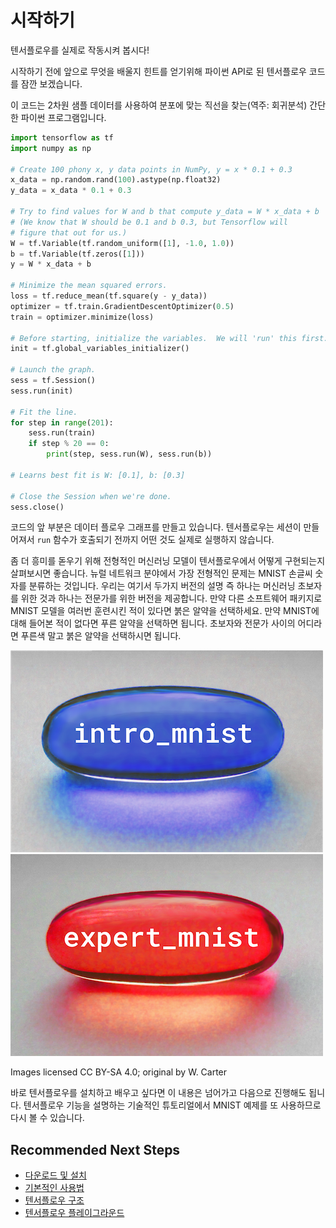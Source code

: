 # 시작하기

텐서플로우를 실제로 작동시켜 봅시다!

시작하기 전에 앞으로 무엇을 배울지 힌트를 얻기위해 파이썬 API로 된 텐서플로우 코드를 잠깐 보겠습니다.

이 코드는 2차원 샘플 데이터를 사용하여 분포에 맞는 직선을 찾는\(역주: 회귀분석\) 간단한 파이썬 프로그램입니다.

```python
import tensorflow as tf
import numpy as np

# Create 100 phony x, y data points in NumPy, y = x * 0.1 + 0.3
x_data = np.random.rand(100).astype(np.float32)
y_data = x_data * 0.1 + 0.3

# Try to find values for W and b that compute y_data = W * x_data + b
# (We know that W should be 0.1 and b 0.3, but Tensorflow will
# figure that out for us.)
W = tf.Variable(tf.random_uniform([1], -1.0, 1.0))
b = tf.Variable(tf.zeros([1]))
y = W * x_data + b

# Minimize the mean squared errors.
loss = tf.reduce_mean(tf.square(y - y_data))
optimizer = tf.train.GradientDescentOptimizer(0.5)
train = optimizer.minimize(loss)

# Before starting, initialize the variables.  We will 'run' this first.
init = tf.global_variables_initializer()

# Launch the graph.
sess = tf.Session()
sess.run(init)

# Fit the line.
for step in range(201):
    sess.run(train)
    if step % 20 == 0:
        print(step, sess.run(W), sess.run(b))

# Learns best fit is W: [0.1], b: [0.3]

# Close the Session when we're done.
sess.close()
```

코드의 앞 부분은 데이터 플로우 그래프를 만들고 있습니다. 텐서플로우는 세션이 만들어져서 `run` 함수가 호출되기 전까지 어떤 것도 실제로 실행하지 않습니다.

좀 더 흥미를 돋우기 위해 전형적인 머신러닝 모델이 텐서플로우에서 어떻게 구현되는지 살펴보시면 좋습니다. 뉴럴 네트워크 분야에서 가장 전형적인 문제는 MNIST 손글씨 숫자를 분류하는 것입니다. 우리는 여기서 두가지 버전의 설명 즉 하나는 머신러닝 초보자를 위한 것과 하나는 전문가를 위한 버전을 제공합니다. 만약 다른 소프트웨어 패키지로 MNIST 모델을 여러번 훈련시킨 적이 있다면 붉은 알약을 선택하세요. 만약 MNIST에 대해 들어본 적이 없다면 푸른 알약을 선택하면 됩니다. 초보자와 전문가 사이의 어디라면 푸른색 말고 붉은 알약을 선택하시면 됩니다.

 [![MNIST for machine learning beginners tutorial](../.gitbook/assets/blue_pill.png)]() [![Deep MNIST for machine learning experts tutorial](../.gitbook/assets/red_pill.png)]()

Images licensed CC BY-SA 4.0; original by W. Carter

바로 텐서플로우를 설치하고 배우고 싶다면 이 내용은 넘어가고 다음으로 진행해도 됩니다. 텐서플로우 기능을 설명하는 기술적인 튜토리얼에서 MNIST 예제를 또 사용하므로 다시 볼 수 있습니다.

## Recommended Next Steps

* [다운로드 및 설치]()
* [기본적인 사용법]()
* [텐서플로우 구조]()
* [텐서플로우 플레이그라운드](http://playground.tensorflow.org)


